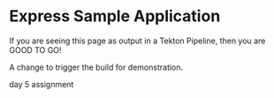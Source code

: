 # Express Sample Application

If you are seeing this page as output in a Tekton Pipeline, then you are GOOD TO GO!

A change to trigger the build for demonstration.

day 5 assignment
